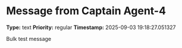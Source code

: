 # Message from Captain Agent-4

**Type:** text
**Priority:** regular
**Timestamp:** 2025-09-03 19:18:27.051327

Bulk test message